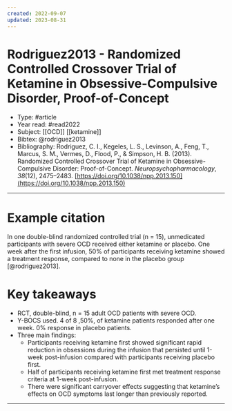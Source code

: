 ```yaml
---
created: 2022-09-07
updated: 2023-08-31
---
```

# Rodriguez2013 - Randomized Controlled Crossover Trial of Ketamine in Obsessive-Compulsive Disorder, Proof-of-Concept

* Type: #article
* Year read: #read2022
* Subject: [[OCD]] [[ketamine]]
* Bibtex: @rodriguez2013
* Bibliography: Rodriguez, C. I., Kegeles, L. S., Levinson, A., Feng, T., Marcus, S. M., Vermes, D., Flood, P., & Simpson, H. B. (2013). Randomized Controlled Crossover Trial of Ketamine in Obsessive-Compulsive Disorder: Proof-of-Concept. _Neuropsychopharmacology_, _38_(12), 2475–2483. [https://doi.org/10.1038/npp.2013.150](https://doi.org/10.1038/npp.2013.150)
---
# Example citation
In one double-blind randomized controlled trial (n = 15), unmedicated participants with severe OCD received either ketamine or placebo. One week after the first infusion, 50% of participants receiving ketamine showed a treatment response, compared to none in the placebo group [@rodriguez2013].

# Key takeaways
* RCT, double-blind, n = 15 adult OCD patients with severe OCD.
* Y-BOCS used. 4 of 8 ,50%, of ketamine patients responded after one week. 0% response in placebo patients.
* Three main findings:
	* Participants receiving ketamine first showed significant rapid reduction in obsessions during the infusion that persisted until 1-week post-infusion compared with participants receiving placebo first.
	* Half of participants receiving ketamine first met treatment response criteria at 1-week post-infusion. 
	* There were significant carryover effects suggesting that ketamine’s effects on OCD symptoms last longer than previously reported.

---